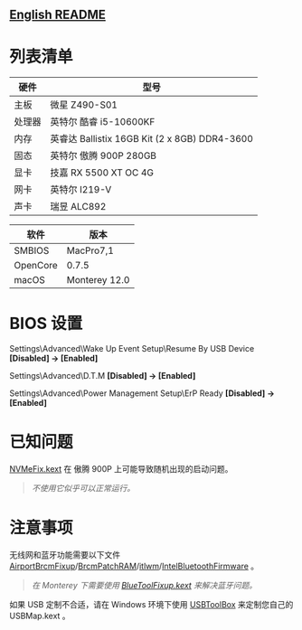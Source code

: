 ## [English README](https://github.com/jdjxk/Hackintosh_OpenCore_Intel_i5_10600KF_MSI_Z490_S01_GIGABYTE_RX5500XT_4G/blob/main/README.md)

# 列表清单

| 硬件   | 型号                                          |
| ------ | --------------------------------------------- |
| 主板   | 微星 Z490-S01                                 |
| 处理器 | 英特尔 酷睿 i5-10600KF                        |
| 内存   | 英睿达 Ballistix 16GB Kit (2 x 8GB) DDR4-3600 |
| 固态   | 英特尔 傲腾 900P 280GB                        |
| 显卡   | 技嘉 RX 5500 XT OC 4G                         |
| 网卡   | 英特尔 I219-V                                 |
| 声卡   | 瑞昱 ALC892                                   |

| 软件     | 版本          |
| -------- | ------------- |
| SMBIOS   | MacPro7,1     |
| OpenCore | 0.7.5         |
| macOS    | Monterey 12.0 |

# BIOS 设置

Settings\Advanced\Wake Up Event Setup\Resume By USB Device **[Disabled] -> [Enabled]**

Settings\Advanced\D.T.M **[Disabled] -> [Enabled]**

Settings\Advanced\Power Management Setup\ErP Ready **[Disabled] -> [Enabled]**

# 已知问题

[NVMeFix.kext](https://github.com/acidanthera/NVMeFix) 在 傲腾 900P 上可能导致随机出现的启动问题。

> *不使用它似乎可以正常运行。*

# 注意事项

无线网和蓝牙功能需要以下文件 [AirportBrcmFixup](https://github.com/acidanthera/AirportBrcmFixup)/[BrcmPatchRAM](https://github.com/acidanthera/BrcmPatchRAM)/[itlwm](https://github.com/OpenIntelWireless/itlwm)/[IntelBluetoothFirmware](https://github.com/OpenIntelWireless/IntelBluetoothFirmware) 。

> *在 Monterey 下需要使用 [BlueToolFixup.kext](https://github.com/acidanthera/BrcmPatchRAM) 来解决蓝牙问题。* 

如果 USB 定制不合适，请在 Windows 环境下使用 [USBToolBox](https://github.com/USBToolBox/tool) 来定制您自己的 USBMap.kext 。

